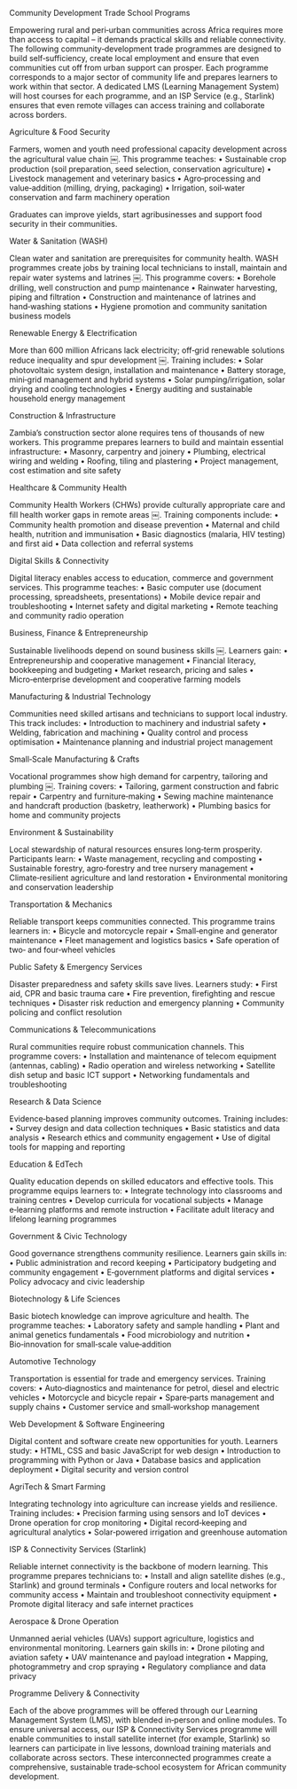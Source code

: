 Community Development Trade School Programs

Empowering rural and peri‑urban communities across Africa requires more than access to capital – it demands practical skills and reliable connectivity.  The following community‑development trade programmes are designed to build self‑sufficiency, create local employment and ensure that even communities cut off from urban support can prosper.  Each programme corresponds to a major sector of community life and prepares learners to work within that sector.  A dedicated LMS (Learning Management System) will host courses for each programme, and an ISP Service (e.g., Starlink) ensures that even remote villages can access training and collaborate across borders.

Agriculture & Food Security

Farmers, women and youth need professional capacity development across the agricultural value chain ￼.  This programme teaches:
	•	Sustainable crop production (soil preparation, seed selection, conservation agriculture)
	•	Livestock management and veterinary basics
	•	Agro‑processing and value‑addition (milling, drying, packaging)
	•	Irrigation, soil‑water conservation and farm machinery operation

Graduates can improve yields, start agribusinesses and support food security in their communities.

Water & Sanitation (WASH)

Clean water and sanitation are prerequisites for community health.  WASH programmes create jobs by training local technicians to install, maintain and repair water systems and latrines ￼.  This programme covers:
	•	Borehole drilling, well construction and pump maintenance
	•	Rainwater harvesting, piping and filtration
	•	Construction and maintenance of latrines and hand‑washing stations
	•	Hygiene promotion and community sanitation business models

Renewable Energy & Electrification

More than 600 million Africans lack electricity; off‑grid renewable solutions reduce inequality and spur development ￼.  Training includes:
	•	Solar photovoltaic system design, installation and maintenance
	•	Battery storage, mini‑grid management and hybrid systems
	•	Solar pumping/irrigation, solar drying and cooling technologies
	•	Energy auditing and sustainable household energy management

Construction & Infrastructure

Zambia’s construction sector alone requires tens of thousands of new workers.  This programme prepares learners to build and maintain essential infrastructure:
	•	Masonry, carpentry and joinery
	•	Plumbing, electrical wiring and welding
	•	Roofing, tiling and plastering
	•	Project management, cost estimation and site safety

Healthcare & Community Health

Community Health Workers (CHWs) provide culturally appropriate care and fill health worker gaps in remote areas ￼.  Training components include:
	•	Community health promotion and disease prevention
	•	Maternal and child health, nutrition and immunisation
	•	Basic diagnostics (malaria, HIV testing) and first aid
	•	Data collection and referral systems

Digital Skills & Connectivity

Digital literacy enables access to education, commerce and government services.  This programme teaches:
	•	Basic computer use (document processing, spreadsheets, presentations)
	•	Mobile device repair and troubleshooting
	•	Internet safety and digital marketing
	•	Remote teaching and community radio operation

Business, Finance & Entrepreneurship

Sustainable livelihoods depend on sound business skills ￼.  Learners gain:
	•	Entrepreneurship and cooperative management
	•	Financial literacy, bookkeeping and budgeting
	•	Market research, pricing and sales
	•	Micro‑enterprise development and cooperative farming models

Manufacturing & Industrial Technology

Communities need skilled artisans and technicians to support local industry.  This track includes:
	•	Introduction to machinery and industrial safety
	•	Welding, fabrication and machining
	•	Quality control and process optimisation
	•	Maintenance planning and industrial project management

Small‑Scale Manufacturing & Crafts

Vocational programmes show high demand for carpentry, tailoring and plumbing ￼.  Training covers:
	•	Tailoring, garment construction and fabric repair
	•	Carpentry and furniture‑making
	•	Sewing machine maintenance and handcraft production (basketry, leatherwork)
	•	Plumbing basics for home and community projects

Environment & Sustainability

Local stewardship of natural resources ensures long‑term prosperity.  Participants learn:
	•	Waste management, recycling and composting
	•	Sustainable forestry, agro‑forestry and tree nursery management
	•	Climate‑resilient agriculture and land restoration
	•	Environmental monitoring and conservation leadership

Transportation & Mechanics

Reliable transport keeps communities connected.  This programme trains learners in:
	•	Bicycle and motorcycle repair
	•	Small‑engine and generator maintenance
	•	Fleet management and logistics basics
	•	Safe operation of two‑ and four‑wheel vehicles

Public Safety & Emergency Services

Disaster preparedness and safety skills save lives.  Learners study:
	•	First aid, CPR and basic trauma care
	•	Fire prevention, firefighting and rescue techniques
	•	Disaster risk reduction and emergency planning
	•	Community policing and conflict resolution

Communications & Telecommunications

Rural communities require robust communication channels.  This programme covers:
	•	Installation and maintenance of telecom equipment (antennas, cabling)
	•	Radio operation and wireless networking
	•	Satellite dish setup and basic ICT support
	•	Networking fundamentals and troubleshooting

Research & Data Science

Evidence‑based planning improves community outcomes.  Training includes:
	•	Survey design and data collection techniques
	•	Basic statistics and data analysis
	•	Research ethics and community engagement
	•	Use of digital tools for mapping and reporting

Education & EdTech

Quality education depends on skilled educators and effective tools.  This programme equips learners to:
	•	Integrate technology into classrooms and training centres
	•	Develop curricula for vocational subjects
	•	Manage e‑learning platforms and remote instruction
	•	Facilitate adult literacy and lifelong learning programmes

Government & Civic Technology

Good governance strengthens community resilience.  Learners gain skills in:
	•	Public administration and record keeping
	•	Participatory budgeting and community engagement
	•	E‑government platforms and digital services
	•	Policy advocacy and civic leadership

Biotechnology & Life Sciences

Basic biotech knowledge can improve agriculture and health.  The programme teaches:
	•	Laboratory safety and sample handling
	•	Plant and animal genetics fundamentals
	•	Food microbiology and nutrition
	•	Bio‑innovation for small‑scale value‑addition

Automotive Technology

Transportation is essential for trade and emergency services.  Training covers:
	•	Auto‑diagnostics and maintenance for petrol, diesel and electric vehicles
	•	Motorcycle and bicycle repair
	•	Spare‑parts management and supply chains
	•	Customer service and small‑workshop management

Web Development & Software Engineering

Digital content and software create new opportunities for youth.  Learners study:
	•	HTML, CSS and basic JavaScript for web design
	•	Introduction to programming with Python or Java
	•	Database basics and application deployment
	•	Digital security and version control

AgriTech & Smart Farming

Integrating technology into agriculture can increase yields and resilience.  Training includes:
	•	Precision farming using sensors and IoT devices
	•	Drone operation for crop monitoring
	•	Digital record‑keeping and agricultural analytics
	•	Solar‑powered irrigation and greenhouse automation

ISP & Connectivity Services (Starlink)

Reliable internet connectivity is the backbone of modern learning.  This programme prepares technicians to:
	•	Install and align satellite dishes (e.g., Starlink) and ground terminals
	•	Configure routers and local networks for community access
	•	Maintain and troubleshoot connectivity equipment
	•	Promote digital literacy and safe internet practices

Aerospace & Drone Operation

Unmanned aerial vehicles (UAVs) support agriculture, logistics and environmental monitoring.  Learners gain skills in:
	•	Drone piloting and aviation safety
	•	UAV maintenance and payload integration
	•	Mapping, photogrammetry and crop spraying
	•	Regulatory compliance and data privacy

Programme Delivery & Connectivity

Each of the above programmes will be offered through our Learning Management System (LMS), with blended in‑person and online modules.  To ensure universal access, our ISP & Connectivity Services programme will enable communities to install satellite internet (for example, Starlink) so learners can participate in live lessons, download training materials and collaborate across sectors.  These interconnected programmes create a comprehensive, sustainable trade‑school ecosystem for African community development.



